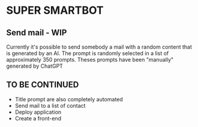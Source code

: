 # SUPER SMARTBOT

## Send mail - WIP

Currently it's possible to send somebody a mail with a random content that is generated by an AI.
The prompt is randomly selected in a list of approximately 350 prompts.
Theses prompts have been "manually" generated by ChatGPT


## TO BE CONTINUED
- Title prompt are also completely automated
- Send mail to a list of contact
- Deploy application
- Create a front-end